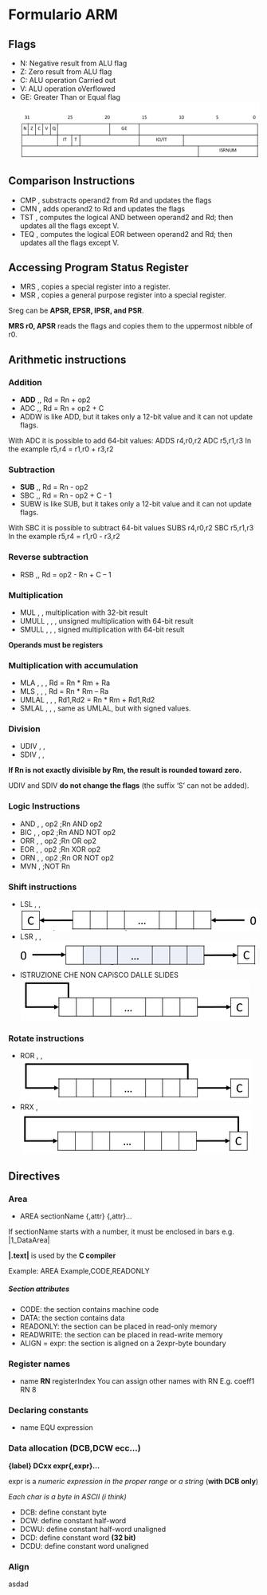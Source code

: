 # Formulario ARM

## Flags

- N: Negative result from ALU flag
- Z: Zero result from ALU flag
- C: ALU operation Carried out
- V: ALU operation oVerflowed
- GE: Greater Than or Equal flag
  <img src="./img/image-20201126114735053.png"  />



## Comparison Instructions

- CMP <Rd>, <operand2> 
  substracts operand2 from Rd and updates the flags
- CMN <Rd>, <operand2> 
  adds operand2 to Rd and updates the flags
- TST <Rd>, <operand2> 
  computes the logical AND between operand2 and Rd; then updates all the flags except V.
- TEQ <Rd>, <operand2> 
  computes the logical EOR between operand2 and Rd; then updates all the flags except V.



## Accessing Program Status Register

- MRS <Rn>, <Sreg> 
  copies a special register into a register.
- MSR <Sreg>, <Rn> 
  copies a general purpose register into a special register.

Sreg can be **APSR, EPSR, IPSR, and PSR**.

**MRS r0, APSR** reads the flags and copies them to the uppermost nibble of r0.



## Arithmetic instructions

### Addition

- **ADD** <Rd>,<Rn>,<op2> 
  Rd = Rn + op2
- ADC <Rd>,<Rn>,<op2>
  Rd = Rn + op2 + C
- ADDW is like ADD, but it takes only a 12-bit value and it can not update
  flags.

With ADC it is possible to add 64-bit values:
ADDS r4,r0,r2
ADC r5,r1,r3
In the example r5,r4 = r1,r0 + r3,r2

### Subtraction

- **SUB** <Rd>,<Rn>,<op2> 
  Rd = Rn - op2
- SBC <Rd>,<Rn>,<op2>
  Rd = Rn - op2 + C - 1
- SUBW is like SUB, but it takes only a 12-bit value and it can not update flags.

With SBC it is possible to subtract 64-bit values
SUBS r4,r0,r2
SBC r5,r1,r3
In the example r5,r4 = r1,r0 - r3,r2

### Reverse subtraction

- RSB <Rd>,<Rn>,<op2>
  Rd = op2 - Rn + C – 1

### Multiplication

- MUL <Rd>, <Rn>, <Rm>
  multiplication with 32-bit result
- UMULL <Rd1>, <Rd2>, <Rn>, <Rm>
  unsigned multiplication with 64-bit result
- SMULL <Rd1>, <Rd2>, <Rn>, <Rm>
  signed multiplication with 64-bit result

**Operands must be registers**

### Multiplication with accumulation

- MLA <Rd>, <Rn>, <Rm>, <Ra>
  Rd = Rn * Rm + Ra
- MLS <Rd>, <Rn>, <Rm>, <Ra>
  Rd = Rn * Rm – Ra
- UMLAL <Rd1>, <Rd2>, <Rn>, <Rm>
  Rd1,Rd2 = Rn * Rm + Rd1,Rd2
- SMLAL <Rd1>, <Rd2>, <Rn>, <Rm>
  same as UMLAL, but with signed values.
  

### Division

- UDIV <Rd>, <Rn>, <Rm>
- SDIV <Rd>, <Rn>, <Rm>

**If Rn is not exactly divisible by Rm, the result is rounded toward zero.**

UDIV and SDIV **do not change the flags** (the suffix ‘S’ can not be added).

### Logic Instructions

- AND <Rd>, <Rn>, op2 ;Rn AND op2
- BIC <Rd>, <Rn>, op2 ;Rn AND NOT op2
- ORR <Rd>, <Rn>, op2 ;Rn OR op2
- EOR <Rd>, <Rn>, op2 ;Rn XOR op2
- ORN <Rd>, <Rn>, op2 ;Rn OR NOT op2
- MVN <Rd>, <Rn> ;NOT Rn
  

### Shift instructions

- LSL <Rd>, <Rn>, <op2>
  ![image-20201126105802095](./img/image-20201126105802095.png)
- LSR <Rd>, <Rn>, <op2>
  ![image-20201126110051855](./img/image-20201126110051855.png)
-  ISTRUZIONE CHE NON CAPiSCO DALLE SLIDES
  ![image-20201126110143749](./img/image-20201126110143749.png)
  

### Rotate instructions

- ROR <Rd>, <Rn>, <op2>
  ![image-20201126110253725](./img/image-20201126110253725.png)
- RRX <Rd>, <Rn>
  ![image-20201126110316949](./img/image-20201126110316949.png)



## Directives

### Area

- AREA sectionName {,attr} {,attr}...

If sectionName starts with a number, it must be enclosed in bars e.g. |1_DataArea|

**|.text|** is used by the **C compiler**

Example: AREA Example,CODE,READONLY

##### Section attributes

- CODE: the section contains machine code
- DATA: the section contains data
- READONLY: the section can be placed in read-only memory
- READWRITE: the section can be placed in read-write memory
- ALIGN = expr: the section is aligned on a 2expr-byte boundary
  

### Register names

- name **RN** registerIndex
  You can assign other names with RN
  E.g. coeff1 RN 8
  

### Declaring constants

- name EQU expression
  

### Data allocation (DCB,DCW ecc...)

**{label} DCxx expr{,expr}...**

expr is a *numeric expression in the proper range* or *a string* (**with DCB only**)

*Each char is a byte in ASCII (i think)*

- DCB: define constant byte
- DCW: define constant half-word
- DCWU: define constant half-word unaligned
- DCD: define constant word **(32 bit)**
- DCDU: define constant word unaligned
  

### Align

asdad



